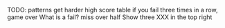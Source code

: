 


TODO:
patterns get harder
high score table
if you fail three times in a row, game over
What is a fail? miss over half
Show three XXX in the top right

